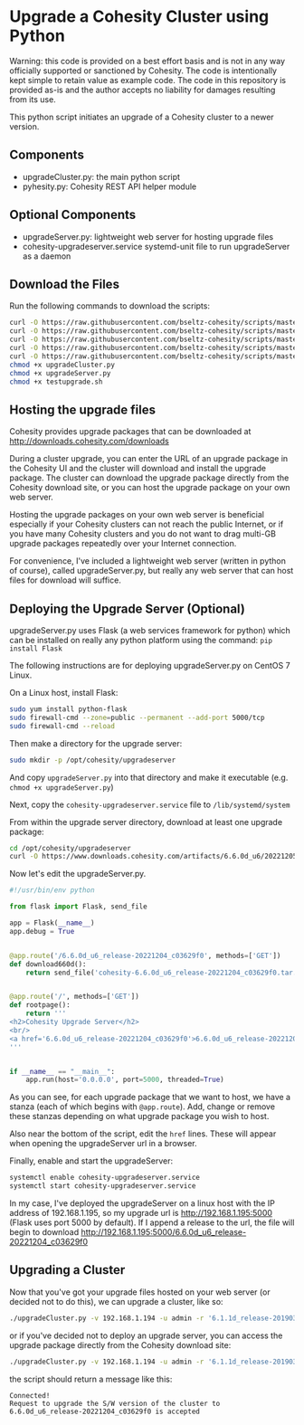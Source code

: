 # Upgrade a Cohesity Cluster using Python

Warning: this code is provided on a best effort basis and is not in any way officially supported or sanctioned by Cohesity. The code is intentionally kept simple to retain value as example code. The code in this repository is provided as-is and the author accepts no liability for damages resulting from its use.

This python script initiates an upgrade of a Cohesity cluster to a newer version.

## Components

* upgradeCluster.py: the main python script
* pyhesity.py: Cohesity REST API helper module

## Optional Components

* upgradeServer.py: lightweight web server for hosting upgrade files
* cohesity-upgradeserver.service systemd-unit file to run upgradeServer as a daemon

## Download the Files

Run the following commands to download the scripts:

```bash
curl -O https://raw.githubusercontent.com/bseltz-cohesity/scripts/master/python/upgradeCluster/upgradeCluster.py
curl -O https://raw.githubusercontent.com/bseltz-cohesity/scripts/master/python/pyhesity.py
curl -O https://raw.githubusercontent.com/bseltz-cohesity/scripts/master/python/upgradeCluster/upgradeServer.py
curl -O https://raw.githubusercontent.com/bseltz-cohesity/scripts/master/python/upgradeCluster/cohesity-upgradeserver.service
curl -O https://raw.githubusercontent.com/bseltz-cohesity/scripts/master/python/upgradeCluster/testupgrade.sh
chmod +x upgradeCluster.py
chmod +x upgradeServer.py
chmod +x testupgrade.sh
```

## Hosting the upgrade files

Cohesity provides upgrade packages that can be downloaded at <http://downloads.cohesity.com/downloads>

During a cluster upgrade, you can enter the URL of an upgrade package in the Cohesity UI and the cluster will download and install the upgrade package. The cluster can download the upgrade package directly from the Cohesity download site, or you can host the upgrade package on your own web server.

Hosting the upgrade packages on your own web server is beneficial especially if your Cohesity clusters can not reach the public Internet, or if you have many Cohesity clusters and you do not want to drag multi-GB upgrade packages repeatedly over your Internet connection.

For convenience, I've included a lightweight web server (written in python of course), called upgradeServer.py, but really any web server that can host files for download will suffice.

## Deploying the Upgrade Server (Optional)

upgradeServer.py uses Flask (a web services framework for python) which can be installed on really any python platform using the command: `pip install Flask`

The following instructions are for deploying upgradeServer.py on CentOS 7 Linux.

On a Linux host, install Flask:

```bash
sudo yum install python-flask
sudo firewall-cmd --zone=public --permanent --add-port 5000/tcp
sudo firewall-cmd --reload
```

Then make a directory for the upgrade server:

```bash
sudo mkdir -p /opt/cohesity/upgradeserver
```

And copy `upgradeServer.py` into that directory and make it executable (e.g. `chmod +x upgradeServer.py`)

Next, copy the `cohesity-upgradeserver.service` file to `/lib/systemd/system`

From within the upgrade server directory, download at least one upgrade package:

```bash
cd /opt/cohesity/upgradeserver
curl -O https://www.downloads.cohesity.com/artifacts/6.6.0d_u6/20221205-020056/release_full/tar/cohesity-6.6.0d_u6_release-20221204_c03629f0.tar.gz
```

Now let's edit the upgradeServer.py.

```python
#!/usr/bin/env python

from flask import Flask, send_file

app = Flask(__name__)
app.debug = True


@app.route('/6.6.0d_u6_release-20221204_c03629f0', methods=['GET'])
def download660d():
    return send_file('cohesity-6.6.0d_u6_release-20221204_c03629f0.tar.gz', as_attachment=True)


@app.route('/', methods=['GET'])
def rootpage():
    return '''
<h2>Cohesity Upgrade Server</h2>
<br/>
<a href='6.6.0d_u6_release-20221204_c03629f0'>6.6.0d_u6_release-20221204_c03629f0</a><br/>
'''


if __name__ == "__main__":
    app.run(host='0.0.0.0', port=5000, threaded=True)
```

As you can see, for each upgrade package that we want to host, we have a stanza (each of which begins with `@app.route`). Add, change or remove these stanzas depending on what upgrade package you wish to host.

Also near the bottom of the script, edit the `href` lines. These will appear when opening the upgradeServer url in a browser.

Finally, enable and start the upgradeServer:

```bash
systemctl enable cohesity-upgradeserver.service
systemctl start cohesity-upgradeserver.service
```

In my case, I've deployed the upgradeServer on a linux host with the IP address of 192.168.1.195, so my upgrade url is <http://192.168.1.195:5000> (Flask uses port 5000 by default). If I append a release to the url, the file will begin to download <http://192.168.1.195:5000/6.6.0d_u6_release-20221204_c03629f0>

## Upgrading a Cluster

Now that you've got your upgrade files hosted on your web server (or decided not to do this), we can upgrade a cluster, like so:

```bash
./upgradeCluster.py -v 192.168.1.194 -u admin -r '6.1.1d_release-20190315_3d1332e6' -url 'http://192.168.1.195:5000/6.6.0d_u6_release-20221204_c03629f0'
```

or if you've decided not to deploy an upgrade server, you can access the upgrade package directly from the Cohesity download site:

```bash
./upgradeCluster.py -v 192.168.1.194 -u admin -r '6.1.1d_release-20190315_3d1332e6' -url 'https://www.downloads.cohesity.com/artifacts/6.6.0d_u6/20221205-020056/release_full/tar/cohesity-6.6.0d_u6_release-20221204_c03629f0.tar.gz'
```

the script should return a message like this:

```text
Connected!
Request to upgrade the S/W version of the cluster to 6.6.0d_u6_release-20221204_c03629f0 is accepted
```
